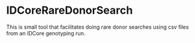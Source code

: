# IDCoreRareDonorSearch

This is small tool that facilitates doing rare donor searches using csv files from an IDCore genotyping run. 
